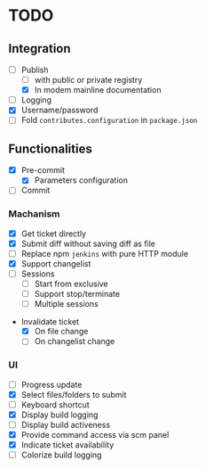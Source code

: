 # TODO

## Integration

*   [ ] Publish
    *   [ ] with public or private registry
    *   [x] In modem mainline documentation
*   [ ] Logging
*   [x] Username/password
*   [ ] Fold `contributes.configuration` in `package.json`

## Functionalities

*   [x] Pre-commit
    *   [x] Parameters configuration
*   [ ] Commit

### Machanism

*   [x] Get ticket directly
*   [x] Submit diff without saving diff as file
*   [ ] Replace npm `jenkins` with pure HTTP module
*   [x] Support changelist
*   [ ] Sessions
    *   [ ] Start from exclusive
    *   [ ] Support stop/terminate
    *   [ ] Multiple sessions
*   Invalidate ticket
    *   [x] On file change
    *   [ ] On changelist change

### UI

*   [ ] Progress update
*   [x] Select files/folders to submit
*   [ ] Keyboard shortcut
*   [x] Display build logging
*   [ ] Display build activeness
*   [x] Provide command access via scm panel
*   [x] Indicate ticket availability
*   [ ] Colorize build logging
